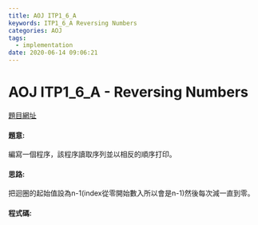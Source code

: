 ```yaml
---
title: AOJ ITP1_6_A
keywords: ITP1_6_A Reversing Numbers
categories: AOJ
tags:
  - implementation
date: 2020-06-14 09:06:21
---
```

# AOJ ITP1_6_A - Reversing Numbers
[題目網址](https://chucs.github.io/site/)

#### 題意:
編寫一個程序，該程序讀取序列並以相反的順序打印。
<!-- more -->
#### 思路:
把迴圈的起始值設為n-1(index從零開始數入所以會是n-1)然後每次減一直到零。

#### 程式碼:
<script src="https://gist.github.com/Daviswww/66c8c9199158c92e1fddfb4be8e6e965.js"></script>